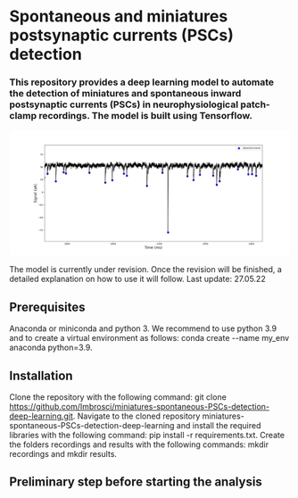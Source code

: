 # Spontaneous and miniatures postsynaptic currents (PSCs) detection

### This repository provides a deep learning model to automate the detection of miniatures and spontaneous inward postsynaptic currents (PSCs) in neurophysiological patch-clamp recordings. The model is built using Tensorflow.

![Alt text](/example_detection.jpg?raw=true)

The model is currently under revision. Once the revision will be finished, a detailed explanation on how to use it will follow. 
Last update: 27.05.22

## Prerequisites
Anaconda or miniconda and python 3. We recommend to use python 3.9 and to create a virtual environment as follows: conda create --name my_env anaconda python=3.9.

## Installation
Clone the repository with the following command: git clone https://github.com/Imbrosci/miniatures-spontaneous-PSCs-detection-deep-learning.git.
Navigate to the cloned repository miniatures-spontaneous-PSCs-detection-deep-learning and install the required libraries with the following command: pip install -r requirements.txt.
Create the folders recordings and results with the following commands: mkdir recordings and mkdir results.

## Preliminary step before starting the analysis 

